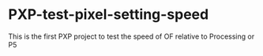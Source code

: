 # PXP-test-pixel-setting-speed

This is the first PXP project to test the speed of OF relative to Processing or P5
